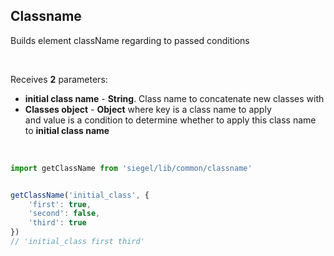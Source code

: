 ## Classname

Builds element className regarding to passed conditions

<br />

Receives **2** parameters:
- **initial class name** - **String**. Class name to concatenate new classes with
- **Classes object** - **Object** where key is a class name to apply<br />
    and value is a condition to determine whether to apply this class name to **initial class name**

<br />

```js
import getClassName from 'siegel/lib/common/classname'


getClassName('initial_class', {
    'first': true,
    'second': false,
    'third': true
})
// 'initial_class first third'
```